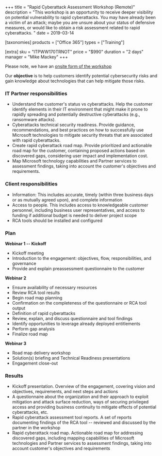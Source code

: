 +++
title = "Rapid Cyberattack Assessment Workshop (Remote)"
description = "This workshop is an opportunity to receive deeper visibility on potential vulnerability to rapid cyberattacks. You may have already been a victim of an attack; maybe you are unsure about your status of defensive measures, or would like to obtain a risk assessment related to rapid cyberattacks. "
date = 2019-03-14

[taxonomies]
products = ["Office 365"]
types = ["Training"]

[extra]
sku = "ITPWW170TRNOT"
price = "$990"
duration = "2 days"
manager = "Mike Mackey"
+++

Please note, we have an [onsite form of the
workshop](https://o365hq.com/services/rapid-cyberattack-assessment-workshop-full-on-site)

Our **objective** is to help customers identify potential
cybersecurity risks and gain knowledge about technologies that can help
mitigate those risks.

### IT Partner responsibilities

-   Understand the customer's status vs cyberattacks. Help the customer 
    identify elements in their IT environment that might make it prone
    to rapidly spreading and potentially destructive cyberattacks (e.g.,
    ransomware attacks).
-   Cyberattacks technical security readiness. Provide guidance,
    recommendations, and best practices on how to successfully use
    Microsoft technologies to mitigate security threats that are
    associated with rapid cyberattacks.
-   Create rapid cyberattack road map. Provide prioritized and
    actionable road map for the customer, containing proposed actions
    based on discovered gaps, considering user impact and implementation
    cost.
-   Map Microsoft technology capabilities and Partner services to
    assessment findings, taking into account the customer's objectives and
    requirements.

### Client responsibilities

-   Information: This includes accurate, timely (within three business
    days or as mutually agreed upon), and complete information
-   Access to people. This includes access to knowledgeable customer
    personnel, including business user representatives, and access to
    funding if additional budget is needed to deliver project scope
-   RCA tools should be installed and configured

### Plan

**Webinar 1 -- Kickoff**

-   Kickoff meeting
-   Introduction to the engagement: objectives, flow, responsibilities,
    and governance
-   Provide and explain preassessment questionnaire to the customer

**Webinar 2**

-   Ensure availability of necessary resources
-   Review RCA tool results
-   Begin road map planning
-   Confirmation on the completeness of the questionnaire or
    RCA tool output
-   Definition of rapid cyberattacks
-   Review, explain, and discuss questionnaire and tool findings
-   Identify opportunities to leverage already deployed entitlements
-   Perform gap analysis
-   Finalize road map

**Webinar 3**

-   Road map delivery workshop
-   Solution(s) briefing and Technical Readiness presentations
-   Engagement close-out

### Results

-   Kickoff presentation. Overview of the engagement, covering vision
    and objectives, requirements, and next steps and actions
-   A questionnaire about the organization and their
    approach to exploit mitigation and attack surface reduction, ways of
    securing privileged access and providing business continuity to
    mitigate effects of potential cyberattacks, etc. 
-   Rapid cyberattack assessment tool reports. A set of reports
    documenting findings of the RCA tool -- reviewed and
    discussed by the partner in the workshop
-   Rapid cyberattack road map. Actionable road map for addressing
    discovered gaps, including mapping capabilities of Microsoft
    technologies and Partner services to assessment findings, taking
    into account customer's objectives and requirements
